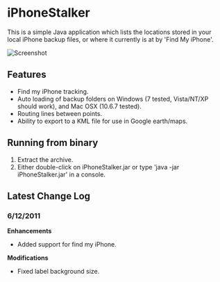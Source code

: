 # iPhoneStalker
This is a simple Java application which lists the locations stored in your local iPhone backup files, or where it currently is at by 'Find My iPhone'.

![Screenshot](https://raw.githubusercontent.com/mikeucfl/iphonestalker/master/images/iPhoneStalker.png)

## Features
  * Find my iPhone tracking.
  * Auto loading of backup folders on Windows (7 tested, Vista/NT/XP should work), and Mac OSX (10.6.7 tested).
  * Routing lines between points.
  * Ability to export to a KML file for use in Google earth/maps.

## Running from binary
<ol>
  <li>Extract the archive.</li>
  <li>Either double-click on iPhoneStalker.jar or type 'java -jar iPhoneStalker.jar' in a console.</li>
</ol>

## Latest Change Log
### 6/12/2011
<b>Enhancements</b>
<ul>
 <li>Added support for find my iPhone.</li>
</ul>
<b>Modifications</b>
<ul>
 <li>Fixed label background size.</li>
</ul>
